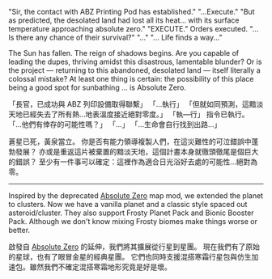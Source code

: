 "Sir, the contact with ABZ Printing Pod has established."
"...Execute."
"But as predicted, the desolated land had lost all its heat… with its surface temperature approaching absolute zero."
"EXECUTE."
Orders executed.
"... Is there any chance of their survival?"
"..." "... Life finds a way..."

The Sun has fallen. The reign of shadows begins.
Are you capable of leading the dupes, thriving amidst this disastrous, lamentable blunder? 
Or is the project — returning to this abandoned, desolated land — itself literally a colossal mistake? 
At least one thing is certain: the possibility of this place being a good spot for sunbathing ... is Absolute Zero.

「長官，已成功與 ABZ 列印設備取得聯繫」
「...執行」
「但就如同預測，這黯淡天地已經失去了所有熱...地表溫度接近絕對零度。」
「執—行」
指令已執行。
「...他們有倖存的可能性嗎？」
「...」 「...生命會自行找到出路...」

蒼星已死，黃泉當立。
你是否有能力領導複製人們，在這災難性的可泣錯誤中蓬勃發展？
亦或是重返這片被棄置的黯淡天地，這個計畫本身就徹頭徹尾是個巨大的錯誤？
至少有一件事可以確定：這裡作為適合日光浴好去處的可能性...絕對為零。

---
Inspired by the deprecated [Absolute Zero](https://steamcommunity.com/sharedfiles/filedetails/?id=1746056079) map mod, we extended the planet to clusters.
Now we have a vanilla planet and a classic style spaced out asteroid/cluster. 
They also support Frosty Planet Pack and Bionic Booster Pack. Although we don't know mixing Frosty biomes make things worse or better.

啟發自 [Absolute Zero](https://steamcommunity.com/sharedfiles/filedetails/?id=1746056079) 的延伸，我們將其擴展從行星到星團。
現在我們有了原始的星球，也有了眼冒金星的經典星團。
它們也同時支援混搭寒霜行星包與仿生加速包。雖然我們不確定混搭寒霜地形究竟是好是壞。